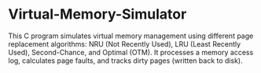 # Virtual-Memory-Simulator
This C program simulates virtual memory management using different page replacement algorithms: NRU (Not Recently Used), LRU (Least Recently Used), Second-Chance, and Optimal (OTM). It processes a memory access log, calculates page faults, and tracks dirty pages (written back to disk).

